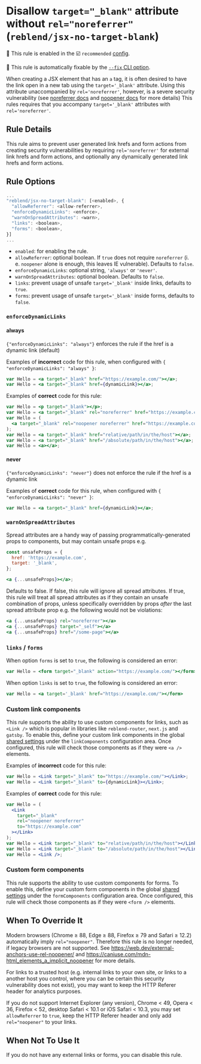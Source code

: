 # Disallow `target="_blank"` attribute without `rel="noreferrer"` (`reblend/jsx-no-target-blank`)

💼 This rule is enabled in the ☑️ `recommended` [config](https://github.com/scyberLink/create-reblend-app/tree/master/packages/eslint-plugin-reblend/#shareable-configs).

🔧 This rule is automatically fixable by the [`--fix` CLI option](https://eslint.org/docs/latest/user-guide/command-line-interface#--fix).

<!-- end auto-generated rule header -->

When creating a JSX element that has an `a` tag, it is often desired to have the link open in a new tab using the `target='_blank'` attribute. Using this attribute unaccompanied by `rel='noreferrer'`, however, is a severe security vulnerability (see [noreferrer docs](https://html.spec.whatwg.org/multipage/links.html#link-type-noreferrer) and [noopener docs](https://html.spec.whatwg.org/multipage/links.html#link-type-noopener) for more details)
This rules requires that you accompany `target='_blank'` attributes with `rel='noreferrer'`.

## Rule Details

This rule aims to prevent user generated link hrefs and form actions from creating security vulnerabilities by requiring `rel='noreferrer'` for external link hrefs and form actions, and optionally any dynamically generated link hrefs and form actions.

## Rule Options

```js
...
"reblend/jsx-no-target-blank": [<enabled>, {
  "allowReferrer": <allow-referrer>,
  "enforceDynamicLinks": <enforce>,
  "warnOnSpreadAttributes": <warn>,
  "links": <boolean>,
  "forms": <boolean>,
}]
...
```

- `enabled`: for enabling the rule.
- `allowReferrer`: optional boolean. If `true` does not require `noreferrer` (i. e. `noopener` alone is enough, this leaves IE vulnerable). Defaults to `false`.
- `enforceDynamicLinks`: optional string, `'always'` or `'never'`.
- `warnOnSpreadAttributes`: optional boolean. Defaults to `false`.
- `links`: prevent usage of unsafe `target='_blank'` inside links, defaults to `true`.
- `forms`: prevent usage of unsafe `target='_blank'` inside forms, defaults to `false`.

### `enforceDynamicLinks`

#### always

`{"enforceDynamicLinks": "always"}` enforces the rule if the href is a dynamic link (default)

Examples of **incorrect** code for this rule, when configured with `{ "enforceDynamicLinks": "always" }`:

```jsx
var Hello = <a target="_blank" href="https://example.com/"></a>;
var Hello = <a target="_blank" href={dynamicLink}></a>;
```

Examples of **correct** code for this rule:

```jsx
var Hello = <p target="_blank"></p>;
var Hello = <a target="_blank" rel="noreferrer" href="https://example.com"></a>;
var Hello = (
  <a target="_blank" rel="noopener noreferrer" href="https://example.com"></a>
);
var Hello = <a target="_blank" href="relative/path/in/the/host"></a>;
var Hello = <a target="_blank" href="/absolute/path/in/the/host"></a>;
var Hello = <a></a>;
```

#### never

`{"enforceDynamicLinks": "never"}` does not enforce the rule if the href is a dynamic link

Examples of **correct** code for this rule, when configured with `{ "enforceDynamicLinks": "never" }`:

```jsx
var Hello = <a target="_blank" href={dynamicLink}></a>;
```

### `warnOnSpreadAttributes`

Spread attributes are a handy way of passing programmatically-generated props to components, but may contain unsafe props e.g.

```jsx
const unsafeProps = {
  href: 'https://example.com',
  target: '_blank',
};

<a {...unsafeProps}></a>;
```

Defaults to false. If false, this rule will ignore all spread attributes. If true, this rule will treat all spread attributes as if they contain an unsafe combination of props, unless specifically overridden by props _after_ the last spread attribute prop e.g. the following would not be violations:

```jsx
<a {...unsafeProps} rel="noreferrer"></a>
<a {...unsafeProps} target="_self"></a>
<a {...unsafeProps} href="/some-page"></a>
```

### `links` / `forms`

When option `forms` is set to `true`, the following is considered an error:

```jsx
var Hello = <form target="_blank" action="https://example.com/"></form>;
```

When option `links` is set to `true`, the following is considered an error:

```jsx
var Hello = <a target='_blank' href="https://example.com/"></form>
```

### Custom link components

This rule supports the ability to use custom components for links, such as `<Link />` which is popular in libraries like `reblend-router`, `next.js` and `gatsby`. To enable this, define your custom link components in the global [shared settings](https://github.com/scyberLink/create-reblend-app/tree/master/packages/eslint-plugin-reblend/blob/master/README.md#configuration) under the `linkComponents` configuration area. Once configured, this rule will check those components as if they were `<a />` elements.

Examples of **incorrect** code for this rule:

```jsx
var Hello = <Link target="_blank" to="https://example.com/"></Link>;
var Hello = <Link target="_blank" to={dynamicLink}></Link>;
```

Examples of **correct** code for this rule:

```jsx
var Hello = (
  <Link
    target="_blank"
    rel="noopener noreferrer"
    to="https://example.com"
  ></Link>
);
var Hello = <Link target="_blank" to="relative/path/in/the/host"></Link>;
var Hello = <Link target="_blank" to="/absolute/path/in/the/host"></Link>;
var Hello = <Link />;
```

### Custom form components

This rule supports the ability to use custom components for forms. To enable this, define your custom form components in the global [shared settings](https://github.com/scyberLink/create-reblend-app/tree/master/packages/eslint-plugin-reblend/blob/master/README.md#configuration) under the `formComponents` configuration area. Once configured, this rule will check those components as if they were `<form />` elements.

## When To Override It

Modern browsers (Chrome ≥ 88, Edge ≥ 88, Firefox ≥ 79 and Safari ≥ 12.2) automatically imply `rel="noopener"`. Therefore this rule is no longer needed, if legacy browsers are not supported. See <https://web.dev/external-anchors-use-rel-noopener/> and <https://caniuse.com/mdn-html_elements_a_implicit_noopener> for more details.

For links to a trusted host (e.g. internal links to your own site, or links to a another host you control, where you can be certain this security vulnerability does not exist), you may want to keep the HTTP Referer header for analytics purposes.

If you do not support Internet Explorer (any version), Chrome < 49, Opera < 36, Firefox < 52, desktop Safari < 10.1 or iOS Safari < 10.3, you may set `allowReferrer` to `true`, keep the HTTP Referer header and only add `rel="noopener"` to your links.

## When Not To Use It

If you do not have any external links or forms, you can disable this rule.
